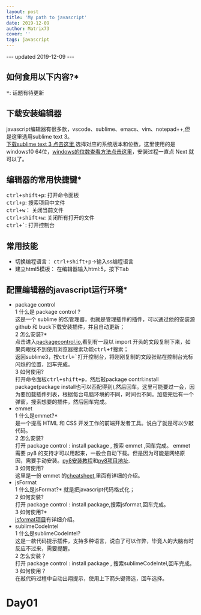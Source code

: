 ```yaml
---
layout: post
title: 'My path to javascript'
date: 2019-12-09
author: Matrix73
cover: ''
tags: javascript
---
```

--- updated 2019-12-09 ---
## 如何食用以下内容?*
<kbd>*</kbd>: 话题有待更新  
## 下载安装编辑器
javascript编辑器有很多款，vscode、sublime、emacs、vim、notepad++,但是这里选用sublime text 3。  
[下载sublime text 3 点击这里](https://www.sublimetext.com/3),选择对应的系统版本和位数，这里使用的是windows10 64位，[windows的位数查看方法点击这里](https://support.microsoft.com/zh-cn/help/15056/windows-32-64-bit-faq)，安装过程一直点 Next 就可以了。  
## 编辑器的常用快捷键*  
<kbd>ctrl+shift+p</kbd>: 打开命令面板  
<kbd>ctrl+p</kbd>: 搜索项目中文件  
<kbd>ctrl+w</kbd>： 关闭当前文件  
<kbd>ctrl+shift+w</kbd>: 关闭所有打开的文件  
<kbd>ctrl+`</kbd>: 打开控制台  
## 常用技能
- 切换编程语言： <kbd>ctrl+shift+p</kbd>->输入ss编程语言  
- 建立html5模板： 在编辑器输入html:5，按下<kbd>Tab</kbd>  

## 配置编辑器的javascript运行环境*  
- package control  
1 什么是 package control ?  
这是一个 sublime 的包管理器，也就是管理插件的插件，可以通过他的安装源 github 和 buck下载安装插件，并且自动更新；  
2 怎么安装?*  
点击进入[packagecontrol.io](https://packagecontrol.io/installation),看到有一段以 import 开头的文段复制下来，如果肉眼找不到使用浏览器搜索功能<kbd>ctrl+f</kbd>搜索；  
返回sublime3，按<kbd>ctrl+`</kbd>打开控制台，将刚刚复制的文段张贴在控制台光标闪烁的位置，回车完成。  
3 如何使用?  
打开命令面板<kbd>ctrl+shift+p</kbd>，然后敲package contrl:install package(package install也可以匹配得到),然后回车。这里可能要过一会，因为要加载插件列表，根据每台电脑环境的不同，时间也不同。加载完后有一个弹窗，搜索想要的插件，然后回车完成。
- emmet  
1 什么是emmet?*  
是一个提高 HTML 和 CSS 开发工作的前端开发者工具。说白了就是可以少敲代码。  
2 怎么安装?  
打开 package control : install package , 搜索 emmet ,回车完成。 emmet 需要 py8 的支持才可以用起来，一般会自动下载。但是因为可能是网络原因，需要手动安装。[py8安装教程](https://www.jianshu.com/p/ab47772fe88e)和[py8项目地址](https://github.com/emmetio/pyv8-binaries).  
3 如何使用?  
这里是一份 emmet 的[cheatsheet](https://docs.emmet.io/cheat-sheet/),里面有详细的介绍。  
- jsFormat  
1 什么是jsFormat?* 
就是把javascript代码格式化；  
2 如何安装?  
打开 package control : install package,搜索jsformat,回车完成。  
3 如何使用?*  
[jsformat项目](https://github.com/jdavisclark/JsFormat)有详细介绍。  
- sublimeCodeIntel  
1 什么是sublimeCodeIntel?  
这是一款代码提示插件，支持多种语言，说白了可以作弊，毕竟人的大脑有时反应不过来，需要提醒。  
2 怎么安装？  
打开 package control : install package , 搜索sublimeCodeIntel,回车完成。  
3 如何使用？  
在敲代码过程中自动出翔提示，使用上下箭头键筛选，回车选择。  
# Day01  
